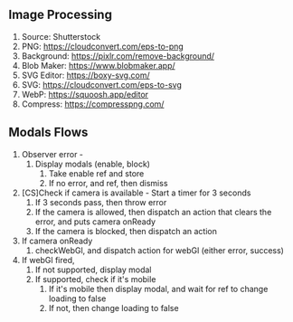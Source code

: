## Image Processing

1. Source: Shutterstock
2. PNG: https://cloudconvert.com/eps-to-png
3. Background: https://pixlr.com/remove-background/
4. Blob Maker: https://www.blobmaker.app/
5. SVG Editor: https://boxy-svg.com/
6. SVG: https://cloudconvert.com/eps-to-svg
7. WebP: https://squoosh.app/editor
8. Compress: https://compresspng.com/

## Modals Flows

1. Observer error - 
   1. Display modals (enable, block)
      1. Take enable ref and store
      2. If no error, and ref, then dismiss
2. [CS]Check if camera is available - Start a timer for 3 seconds
   1. If 3 seconds pass, then throw error
   2. If the camera is allowed, then dispatch an action that clears the error, and puts camera onReady
   3. If the camera is blocked, then dispatch an action
3. If camera onReady
   1. checkWebGl, and dispatch action for webGl (either error, success)
4. If webGl fired, 
   1. If not supported, display modal
   2. If supported, check if it's mobile
      1. If it's mobile then display modal, and wait for ref to change loading to false
      2. If not, then change loading to false